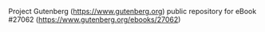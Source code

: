 Project Gutenberg (https://www.gutenberg.org) public repository for eBook #27062 (https://www.gutenberg.org/ebooks/27062)
